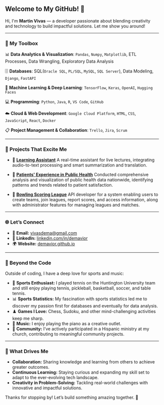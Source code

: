 ## Welcome to My GitHub! 🌟

Hi, I'm **Martin Vivas** — a developer passionate about blending creativity and technology to build impactful solutions. Let me show you around!

---

### 🧰 My Toolbox

📊 **Data Analytics & Visualization**: `Pandas`, `Numpy`, `Matplotlib`, ETL Processes, Data Wrangling, Exploratory Data Analysis

🗄️ **Databases**: SQL(`Oracle SQL`, `PL/SQL`, `MySQL`, `SQL Server`), Data Modeling, `Django`, `FastAPI`

🤖 **Machine Learning & Deep Learning**: `TensorFlow`, `Keras`, `OpenAI`, `Hugging Faces`

💻 **Programming**: `Python`, `Java`, `R`, `VS Code`, `GitHub`

☁️ **Cloud & Web Development**: `Google Cloud Platform`, `HTML`, `CSS`, `JavaScript`, `React`, `Docker`

📋 **Project Management & Collaboration**: `Trello`, `Jira`, `Scrum`


---

### 🌟 Projects That Excite Me

- 🔹 **[Learning Assistant](https://github.com/demavior/Learning-Assistant-for-Diverse-Learning-Needs)**
   A real-time assistant for live lectures, integrating audio-to-text processing and smart summarization and translation.

- 🔹 **[Patients' Experience in Public Health](https://github.com/demavior/PublicHealthExperience)**
   Conducted comprehensive analysis and visualization of public health data nationwide, identifying patterns and trends related to patient satisfaction.

- 🔹 **[Bowling Scoring League](https://github.com/demavior/BowlingLeagueScoringAPI)**
   API developer for a system enabling users to create teams, join leagues, report scores, and access information, along with administrator features for managing leagues and matches.

---

### 🌐 Let’s Connect

- 📧 **Email:** [vivasdema@gmail.com](mailto:vivasdema@gmail.com)
- 💼 **LinkedIn:** [linkedin.com/in/demavior](https://www.linkedin.com/in/demavior)
- 🌍 **Website:** [demavior.github.io](https://demavior.github.io)

---

### 🎾 Beyond the Code

Outside of coding, I have a deep love for sports and music:

- 🎾 **Sports Enthusiast:** I played tennis on the Huntington University team and still enjoy playing tennis, pickleball, basketball, soccer, and table tennis.
- 📊 **Sports Statistics:** My fascination with sports statistics led me to discover my passion first for databases and eventually for data analysis.
- ♟️ **Games I Love:** Chess, Sudoku, and other mind-challenging activities keep me sharp.
- 🎹 **Music:** I enjoy playing the piano as a creative outlet.
- 🤝 **Community:** I’ve actively participated in a Hispanic ministry at my church, contributing to meaningful community projects.

---

### 🚀 What Drives Me

- **Collaboration:** Sharing knowledge and learning from others to achieve greater outcomes.
- **Continuous Learning:** Staying curious and expanding my skill set to adapt to the ever-evolving tech landscape.
- **Creativity in Problem-Solving:** Tackling real-world challenges with innovative and impactful solutions.


Thanks for stopping by! Let’s build something amazing together. 🚀
